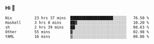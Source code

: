 ### Hi 👋

<!--START_SECTION:waka-->

```txt
Nix          23 hrs 37 mins  ███████████████████░░░░░░   76.50 %
Haskell      3 hrs 8 mins    ██▓░░░░░░░░░░░░░░░░░░░░░░   10.20 %
sh           2 hrs 39 mins   ██░░░░░░░░░░░░░░░░░░░░░░░   08.63 %
Other        55 mins         ▓░░░░░░░░░░░░░░░░░░░░░░░░   02.98 %
YAML         16 mins         ▒░░░░░░░░░░░░░░░░░░░░░░░░   00.86 %
```

<!--END_SECTION:waka-->
